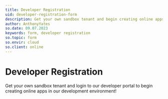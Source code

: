 ```yaml
---
title: Developer Registration
uid: developer-registration-form
description: Get your own sandbox tenant and begin creating online apps in our development environment!
author: AnthonyYates
so.date: 09.07.2023
keywords: form, developer registration
so.topic: form
so.envir: cloud
so.client: online
---
```


# Developer Registration

Get your own sandbox tenant and login to our developer portal to begin creating online apps in our development environment!

<!-- markdownlint-disable-next-line MD044 -->
<script src='https://online2.superoffice.com/Cust1990/CS/scripts/customer.fcgi?action=form&id=9'></script>
